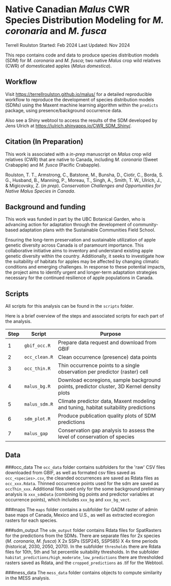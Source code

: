 # Native Canadian *Malus* CWR Species Distribution Modeling for *M. coronaria* and *M. fusca*
Terrell Roulston
Started: Feb 2024
Last Updated: Nov 2024

This repo contains code and data to produce species distribution models (SDM) for *M. coronaria* and *M. fusca*; two native *Malus* crop wild relatives (CWR) of domesticated apples (*Malus domestica*). 

## Workflow
Visit <https://terrellroulston.github.io/malus/> for a detailed reproducible workflow to reproduce the development of species distribution models (SDMs) using the Maxent machine learning algorithm within the `predicts` package, using presence/background occurrence data.

Also see a Shiny webtool to access the results of the SDM developed by Jens Ulrich at <https://julrich.shinyapps.io/CWR_SDM_Shiny/>.

## Citation (In Preparation)
This work is associated with a *in-prep* manuscript on *Malus* crop wild relatives (CWR) that are native to Canada, including *M. coronaria* (Sweet Crabapple) and *M. fusca* (Pacific Crabapple).


Roulston, T. T., Armstrong, C., Batstone, M., Bunsha, D., Ciotir, C., Borda, S. G., Husband, B., Manning, P., Moreau, T., Singh, A., Smith, T. W., Ulrich, J., & Migicovsky, Z. (*in prep*). *Conservation Challenges and Opportunities for Native Malus Species in Canada*.

## Background and funding
This work was funded in part by the UBC Botanical Garden, who is advancing action for adaptation through the development of community-based adaptation plans with the Sustainable Communities Field School. 

Ensuring the long-term preservation and sustainable utilization of apple genetic diversity across Canada is of paramount importance. This collaborative initiative aims to inventory and understand existing apple genetic diversity within the country. Additionally, it seeks to investigate how the suitability of habitats for apples may be affected by changing climatic conditions and emerging challenges. In response to these potential impacts, the project aims to identify urgent and longer-term adaptation strategies necessary for the continued resilience of apple populations in Canada.

## Scripts
All scripts for this analysis can be found in the `scripts` folder. 

Here is a brief overview of the steps and associated scripts for each part of the analysis. 

Step| Script| Purpose
-| ---| --------
1| `gbif_occ.R` | Prepare data request and download from GBIF
2| `occ_clean.R` | Clean occurrence (presence) data points
3| `occ_thin.R` | Thin occurrence points to a single observation per predictor (raster) cell
4| `malus_bg.R` | Download ecoregions, sample background points, predictor cluster, 3D Kernel density plots
5| `malus_sdm.R` | Climate predictor data, Maxent modeling and tuning, habitat suitability predictions
6| `sdm_plot.R` | Produce publication quality plots of SDM predictions
7| `malus_gap` | Conservation gap analysis to assess the level of conservation of species

## Data
###occ_data
The `occ_data` folder contains subfolders for the 'raw' CSV files downloaded from GBIF, as well as formated csv files saved as `occ_<species>.csv`, the cleanded occurrences are saved as Rdata files as `occ_xxx.Rdata`. Thinned occurrence points used for the sdm are saved as `occThin_xxx`. Additional files used only for the some background preliminary analysis is `xxx_sdmData` (combining bg points and predictor variables at occurrence points), which includes `xxx_bg` and `xxx_bg_vect`.

###maps
The `maps` folder contains a subfolder for GADM raster of admin base maps of Canada, Mexico and U.S., as well as extracted ecoregion rasters for each species.

###sdm_output
The `sdm_output` folder contains Rdata files for SpatRasters for the predictions from the SDMs. There are separate files for 2x species (*M. coronaria*, *M. fusca*) X 2x SSPs (SSP245, SSP585) X 4x time periods (historical, 2030, 2050, 2070). In the subfolder `thresholds` there are Rdata files for 10th, 5th and 1st percentile suitability thresholds. In the subfolder `habitat_predictions/high_moderate_low_predictions` there are thresholded rasters saved as Rdata, and the `cropped_predictions` as .tif for the Webtool.

###mess_data
The `mess_data` folder contains objects to compute similarity in the MESS analysis.


